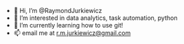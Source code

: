 - 👋 Hi, I’m @RaymondJurkiewicz
- 👀 I’m interested in data analytics, task automation, python
- 🌱 I’m currently learning how to use git!
- 📫 email me at r.m.jurkiewicz@gmail.com

<!---
RaymondJurkiewicz/RaymondJurkiewicz is a ✨ special ✨ repository because its `README.md` (this file) appears on your GitHub profile.
You can click the Preview link to take a look at your changes.
--->
